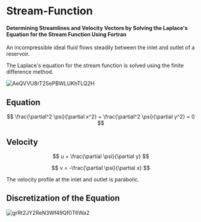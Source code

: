 # Stream-Function
#### Determining Streamlines and Velocity Vectors by Solving the Laplace's Equation for the Stream Function Using Fortran

An incompressible ideal fluid flows steadily between the inlet and outlet of a reservoir.

The Laplace's equation for the stream function is solved using the finite difference method.

![AeQVVU8rT2SePBWLUKhTLQ2H](https://github.com/user-attachments/assets/ee7dafc4-906e-4013-bd58-2a1be92fe01e)

## Equation

$$ \frac{\partial^2 \psi}{\partial x^2} + \frac{\partial^2 \psi}{\partial y^2} = 0 $$

## Velocity

$$ u = \frac{\partial \psi}{\partial y} $$

$$ v = -\frac{\partial \psi}{\partial x} $$

The velocity profile at the inlet and outlet is parabolic.

## Discretization of the Equation

![grRt2JY2ReN3Wf49Qf0T6Wa2](https://github.com/user-attachments/assets/328e6ab2-a4de-4aac-a238-96aa134d705e)


